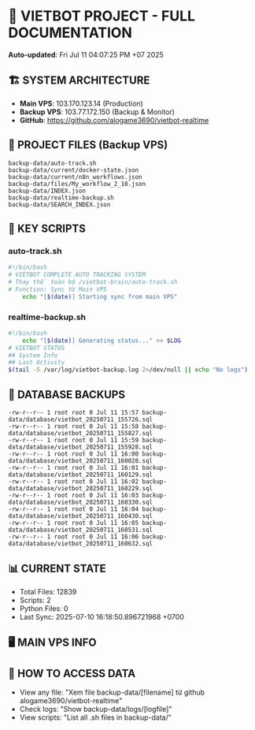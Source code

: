 # 🤖 VIETBOT PROJECT - FULL DOCUMENTATION
**Auto-updated**: Fri Jul 11 04:07:25 PM +07 2025

## 🏗️ SYSTEM ARCHITECTURE
- **Main VPS**: 103.170.123.14 (Production)
- **Backup VPS**: 103.77.172.150 (Backup & Monitor)
- **GitHub**: https://github.com/alogame3690/vietbot-realtime

## 📁 PROJECT FILES (Backup VPS)
```
backup-data/auto-track.sh
backup-data/current/docker-state.json
backup-data/current/n8n_workflows.json
backup-data/files/My_workflow_2_10.json
backup-data/INDEX.json
backup-data/realtime-backup.sh
backup-data/SEARCH_INDEX.json
```

## 🔧 KEY SCRIPTS
### auto-track.sh
```bash
#!/bin/bash
# VIETBOT COMPLETE AUTO TRACKING SYSTEM
# Thay thế toàn bộ /vietbot-brain/auto-track.sh
# Function: Sync từ Main VPS
    echo "[$(date)] Starting sync from main VPS"
```
### realtime-backup.sh
```bash
#!/bin/bash
    echo "[$(date)] Generating status..." >> $LOG
# VIETBOT STATUS
## System Info
## Last Activity
$(tail -5 /var/log/vietbot-backup.log 2>/dev/null || echo "No logs")
```

## 💾 DATABASE BACKUPS
```
-rw-r--r-- 1 root root 0 Jul 11 15:57 backup-data/database/vietbot_20250711_155726.sql
-rw-r--r-- 1 root root 0 Jul 11 15:58 backup-data/database/vietbot_20250711_155827.sql
-rw-r--r-- 1 root root 0 Jul 11 15:59 backup-data/database/vietbot_20250711_155928.sql
-rw-r--r-- 1 root root 0 Jul 11 16:00 backup-data/database/vietbot_20250711_160028.sql
-rw-r--r-- 1 root root 0 Jul 11 16:01 backup-data/database/vietbot_20250711_160129.sql
-rw-r--r-- 1 root root 0 Jul 11 16:02 backup-data/database/vietbot_20250711_160229.sql
-rw-r--r-- 1 root root 0 Jul 11 16:03 backup-data/database/vietbot_20250711_160330.sql
-rw-r--r-- 1 root root 0 Jul 11 16:04 backup-data/database/vietbot_20250711_160430.sql
-rw-r--r-- 1 root root 0 Jul 11 16:05 backup-data/database/vietbot_20250711_160531.sql
-rw-r--r-- 1 root root 0 Jul 11 16:06 backup-data/database/vietbot_20250711_160632.sql
```

## 📊 CURRENT STATE
- Total Files: 12839
- Scripts: 2
- Python Files: 0
- Last Sync: 2025-07-10 16:18:50.896721968 +0700

## 🖥️ MAIN VPS INFO


## 🚨 HOW TO ACCESS DATA
- View any file: "Xem file backup-data/[filename] từ github alogame3690/vietbot-realtime"
- Check logs: "Show backup-data/logs/[logfile]"
- View scripts: "List all .sh files in backup-data/"
